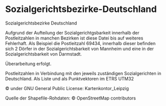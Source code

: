 # Sozialgerichtsbezirke-Deutschland
Sozialgerichtsbezirke Deutschland

Aufgrund der Aufteilung der Sozialgerichtgsbarkeit innerhalb der Postleitzahlen in manchen Bezirken ist diese Datei bis auf weiteres Fehlerhaft.
Als Beispiel die Postleitzahl 69434, innerhalb dieser befinden sich 2 Dörfer in der Sozialgerichtsbarkeit von Mannheim und eine in der Sozialgerichtsbarkeit von Darmstadt.

Überarbeitung erfolgt.

Postleitzahlen in Verbindung mit den jeweils zuständigen Sozialgerichten in Deutschland. Als Liste und als Punktvektoren im ETRS UTM32

© under GNU General Public License: Kartenkontor_Leipzig

Quelle der Shapefile-Rohdaten: © OpenStreetMap contributors
